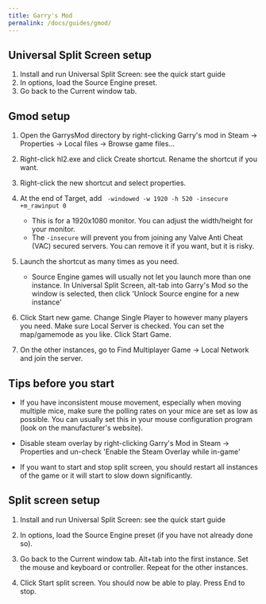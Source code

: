 ```yaml
---
title: Garry's Mod
permalink: /docs/guides/gmod/
---
```


## Universal Split Screen setup
1. Install and run Universal Split Screen: see the quick start guide
1. In options, load the Source Engine preset.
1. Go back to the Current window tab.

## Gmod setup
1. Open the GarrysMod directory by right-clicking Garry's mod in Steam -> Properties -> Local files -> Browse game files...

1. Right-click hl2.exe and click Create shortcut. Rename the shortcut if you want.

1. Right-click the new shortcut and select properties.

1. At the end of Target, add ` -windowed -w 1920 -h 520 -insecure +m_rawinput 0`
    * This is for a 1920x1080 monitor. You can adjust the width/height for your monitor.
    * The `-insecure` will prevent you from joining any Valve Anti Cheat (VAC) secured servers. You can remove it if you want, but it is risky.

1. Launch the shortcut as many times as you need.
     * Source Engine games will usually not let you launch more than one instance. In Universal Split Screen, alt-tab into Garry's Mod so the window is selected,  then click 'Unlock Source engine for a new instance'

1. Click Start new game. Change Single Player to however many players you need. Make sure Local Server is checked. You can set the map/gamemode as you like. Click Start Game.

1. On the other instances, go to Find Multiplayer Game -> Local Network and join the server.

## Tips before you start
* If you have inconsistent mouse movement, especially when moving multiple mice, make sure the polling rates on your mice are set as low as possible. You can usually set this in your mouse configuration program (look on the manufacturer's website).

* Disable steam overlay by right-clicking Garry's Mod in Steam -> Properties and un-check 'Enable the Steam Overlay while in-game'

* If you want to start and stop split screen, you should restart all instances of the game or it will start to slow down significantly.

## Split screen setup
1. Install and run Universal Split Screen: see the quick start guide

1. In options, load the Source Engine preset (if you have not already done so).

1. Go back to the Current window tab. Alt+tab into the first instance. Set the mouse and keyboard or controller. Repeat for the other instances.

1. Click Start split screen. You should now be able to play. Press End to stop.
